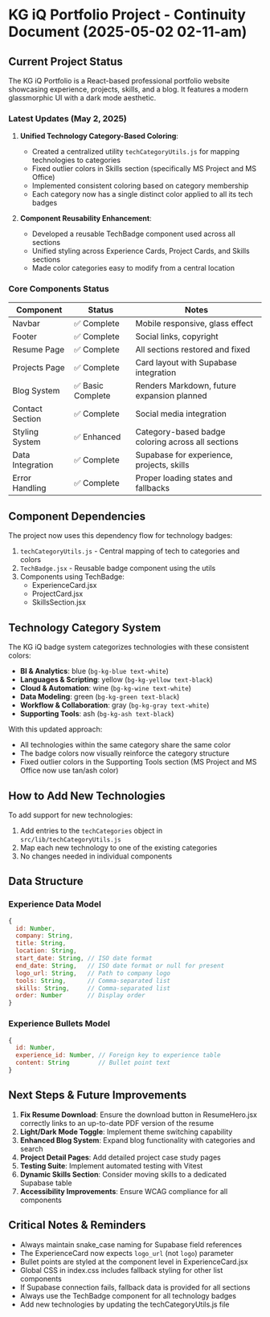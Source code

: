 # KG iQ Portfolio Project - Continuity Document (2025-05-02 02-11-am)

## Current Project Status

The KG iQ Portfolio is a React-based professional portfolio website showcasing experience, projects, skills, and a blog. It features a modern glassmorphic UI with a dark mode aesthetic.

### Latest Updates (May 2, 2025)

1. **Unified Technology Category-Based Coloring**:
   - Created a centralized utility `techCategoryUtils.js` for mapping technologies to categories
   - Fixed outlier colors in Skills section (specifically MS Project and MS Office)
   - Implemented consistent coloring based on category membership
   - Each category now has a single distinct color applied to all its tech badges

2. **Component Reusability Enhancement**:
   - Developed a reusable TechBadge component used across all sections
   - Unified styling across Experience Cards, Project Cards, and Skills sections
   - Made color categories easy to modify from a central location

### Core Components Status

| Component           | Status               | Notes                                             |
|---------------------|----------------------|---------------------------------------------------|
| Navbar              | ✅ Complete          | Mobile responsive, glass effect                   |
| Footer              | ✅ Complete          | Social links, copyright                           |
| Resume Page         | ✅ Complete          | All sections restored and fixed                   |
| Projects Page       | ✅ Complete          | Card layout with Supabase integration             |
| Blog System         | ✅ Basic Complete    | Renders Markdown, future expansion planned        |
| Contact Section     | ✅ Complete          | Social media integration                          |
| Styling System      | ✅ Enhanced          | Category-based badge coloring across all sections |
| Data Integration    | ✅ Complete          | Supabase for experience, projects, skills         |
| Error Handling      | ✅ Complete          | Proper loading states and fallbacks               |

## Component Dependencies

The project now uses this dependency flow for technology badges:

1. `techCategoryUtils.js` - Central mapping of tech to categories and colors
2. `TechBadge.jsx` - Reusable badge component using the utils
3. Components using TechBadge:
   - ExperienceCard.jsx
   - ProjectCard.jsx
   - SkillsSection.jsx

## Technology Category System

The KG iQ badge system categorizes technologies with these consistent colors:

- **BI & Analytics**: blue (`bg-kg-blue text-white`)
- **Languages & Scripting**: yellow (`bg-kg-yellow text-black`)
- **Cloud & Automation**: wine (`bg-kg-wine text-white`)
- **Data Modeling**: green (`bg-kg-green text-black`)
- **Workflow & Collaboration**: gray (`bg-kg-gray text-white`)
- **Supporting Tools**: ash (`bg-kg-ash text-black`)

With this updated approach:
- All technologies within the same category share the same color
- The badge colors now visually reinforce the category structure
- Fixed outlier colors in the Supporting Tools section (MS Project and MS Office now use tan/ash color)

## How to Add New Technologies

To add support for new technologies:
1. Add entries to the `techCategories` object in `src/lib/techCategoryUtils.js`
2. Map each new technology to one of the existing categories
3. No changes needed in individual components

## Data Structure

### Experience Data Model
```javascript
{
  id: Number,
  company: String,
  title: String,
  location: String,
  start_date: String, // ISO date format
  end_date: String,   // ISO date format or null for present
  logo_url: String,   // Path to company logo
  tools: String,      // Comma-separated list
  skills: String,     // Comma-separated list
  order: Number       // Display order
}
```

### Experience Bullets Model
```javascript
{
  id: Number,
  experience_id: Number, // Foreign key to experience table
  content: String        // Bullet point text
}
```

## Next Steps & Future Improvements

1. **Fix Resume Download**: Ensure the download button in ResumeHero.jsx correctly links to an up-to-date PDF version of the resume
2. **Light/Dark Mode Toggle**: Implement theme switching capability
3. **Enhanced Blog System**: Expand blog functionality with categories and search
4. **Project Detail Pages**: Add detailed project case study pages
5. **Testing Suite**: Implement automated testing with Vitest
6. **Dynamic Skills Section**: Consider moving skills to a dedicated Supabase table
7. **Accessibility Improvements**: Ensure WCAG compliance for all components

## Critical Notes & Reminders

- Always maintain snake_case naming for Supabase field references 
- The ExperienceCard now expects `logo_url` (not `logo`) parameter
- Bullet points are styled at the component level in ExperienceCard.jsx
- Global CSS in index.css includes fallback styling for other list components
- If Supabase connection fails, fallback data is provided for all sections
- Always use the TechBadge component for all technology badges
- Add new technologies by updating the techCategoryUtils.js file